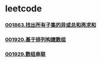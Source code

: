 # leetcode

### [](https://github.com/vjudge/leetcode/tree/master/001801-002000/)
### [](https://github.com/vjudge/leetcode/tree/master/001801-002000/)
### [](https://github.com/vjudge/leetcode/tree/master/001801-002000/)
### [001863.找出所有子集的异或总和再求和](https://github.com/vjudge/leetcode/tree/master/001801-002000/001863.找出所有子集的异或总和再求和)
### [](https://github.com/vjudge/leetcode/tree/master/001801-002000/)
### [](https://github.com/vjudge/leetcode/tree/master/001801-002000/)
### [](https://github.com/vjudge/leetcode/tree/master/001801-002000/)
### [001920.基于排列构建数组](https://github.com/vjudge/leetcode/tree/master/001801-002000/001920.基于排列构建数组)
### [](https://github.com/vjudge/leetcode/tree/master/001801-002000/)
### [](https://github.com/vjudge/leetcode/tree/master/001801-002000/)
### [](https://github.com/vjudge/leetcode/tree/master/001801-002000/)
### [001929.数组串联](https://github.com/vjudge/leetcode/tree/master/001801-002000/001929.数组串联)
### [](https://github.com/vjudge/leetcode/tree/master/001801-002000/)
### [](https://github.com/vjudge/leetcode/tree/master/001801-002000/)
### [](https://github.com/vjudge/leetcode/tree/master/001801-002000/)
